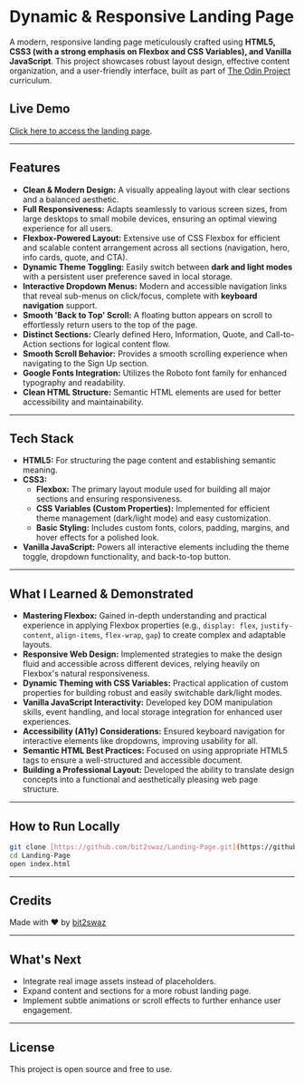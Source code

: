 # Dynamic & Responsive Landing Page

A modern, responsive landing page meticulously crafted using **HTML5, CSS3 (with a strong emphasis on Flexbox and CSS Variables), and Vanilla JavaScript**. This project showcases robust layout design, effective content organization, and a user-friendly interface, built as part of [The Odin Project](https://www.theodinproject.com) curriculum.

## Live Demo
[Click here to access the landing page](https://bit2swaz.github.io/flexbox-landing-page/).

---

## Features
- **Clean & Modern Design:** A visually appealing layout with clear sections and a balanced aesthetic.
- **Full Responsiveness:** Adapts seamlessly to various screen sizes, from large desktops to small mobile devices, ensuring an optimal viewing experience for all users.
- **Flexbox-Powered Layout:** Extensive use of CSS Flexbox for efficient and scalable content arrangement across all sections (navigation, hero, info cards, quote, and CTA).
- **Dynamic Theme Toggling:** Easily switch between **dark and light modes** with a persistent user preference saved in local storage.
- **Interactive Dropdown Menus:** Modern and accessible navigation links that reveal sub-menus on click/focus, complete with **keyboard navigation** support.
- **Smooth 'Back to Top' Scroll:** A floating button appears on scroll to effortlessly return users to the top of the page.
- **Distinct Sections:** Clearly defined Hero, Information, Quote, and Call-to-Action sections for logical content flow.
- **Smooth Scroll Behavior:** Provides a smooth scrolling experience when navigating to the Sign Up section.
- **Google Fonts Integration:** Utilizes the Roboto font family for enhanced typography and readability.
- **Clean HTML Structure:** Semantic HTML elements are used for better accessibility and maintainability.

---

## Tech Stack
- **HTML5:** For structuring the page content and establishing semantic meaning.
- **CSS3:**
    - **Flexbox:** The primary layout module used for building all major sections and ensuring responsiveness.
    - **CSS Variables (Custom Properties):** Implemented for efficient theme management (dark/light mode) and easy customization.
    - **Basic Styling:** Includes custom fonts, colors, padding, margins, and hover effects for a polished look.
- **Vanilla JavaScript:** Powers all interactive elements including the theme toggle, dropdown functionality, and back-to-top button.

---

## What I Learned & Demonstrated
- **Mastering Flexbox:** Gained in-depth understanding and practical experience in applying Flexbox properties (e.g., `display: flex`, `justify-content`, `align-items`, `flex-wrap`, `gap`) to create complex and adaptable layouts.
- **Responsive Web Design:** Implemented strategies to make the design fluid and accessible across different devices, relying heavily on Flexbox's natural responsiveness.
- **Dynamic Theming with CSS Variables:** Practical application of custom properties for building robust and easily switchable dark/light modes.
- **Vanilla JavaScript Interactivity:** Developed key DOM manipulation skills, event handling, and local storage integration for enhanced user experiences.
- **Accessibility (A11y) Considerations:** Ensured keyboard navigation for interactive elements like dropdowns, improving usability for all.
- **Semantic HTML Best Practices:** Focused on using appropriate HTML5 tags to ensure a well-structured and accessible document.
- **Building a Professional Layout:** Developed the ability to translate design concepts into a functional and aesthetically pleasing web page structure.

---

## How to Run Locally
```bash
git clone [https://github.com/bit2swaz/Landing-Page.git](https://github.com/bit2swaz/Landing-Page.git)
cd Landing-Page
open index.html
```
---

## Credits
Made with ❤️ by [bit2swaz](https://github.com/bit2swaz)

---

## What's Next
- Integrate real image assets instead of placeholders.
- Expand content and sections for a more robust landing page.
- Implement subtle animations or scroll effects to further enhance user engagement.

---

## License
This project is open source and free to use.